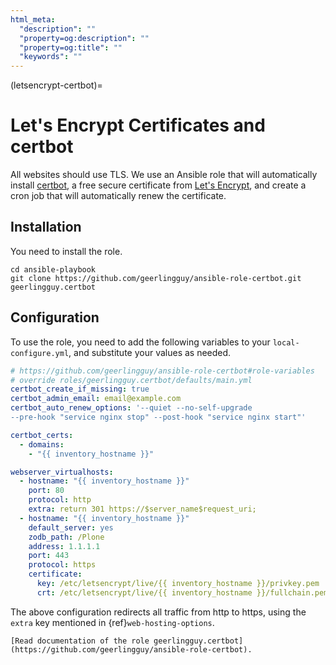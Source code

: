 ```yaml
---
html_meta:
  "description": ""
  "property=og:description": ""
  "property=og:title": ""
  "keywords": ""
---
```


(letsencrypt-certbot)=

# Let's Encrypt Certificates and certbot

All websites should use TLS.
We use an Ansible role that will automatically install [certbot](https://certbot.eff.org/), a free secure certificate from [Let's Encrypt](https://letsencrypt.org), and create a cron job that will automatically renew the certificate.

## Installation

You need to install the role.

```shell
cd ansible-playbook
git clone https://github.com/geerlingguy/ansible-role-certbot.git geerlingguy.certbot
```

## Configuration

To use the role, you need to add the following variables to your `local-configure.yml`, and substitute your values as needed.

```yaml
# https://github.com/geerlingguy/ansible-role-certbot#role-variables
# override roles/geerlingguy.certbot/defaults/main.yml
certbot_create_if_missing: true
certbot_admin_email: email@example.com
certbot_auto_renew_options: '--quiet --no-self-upgrade
--pre-hook "service nginx stop" --post-hook "service nginx start"'

certbot_certs:
  - domains:
    - "{{ inventory_hostname }}"

webserver_virtualhosts:
  - hostname: "{{ inventory_hostname }}"
    port: 80
    protocol: http
    extra: return 301 https://$server_name$request_uri;
  - hostname: "{{ inventory_hostname }}"
    default_server: yes
    zodb_path: /Plone
    address: 1.1.1.1
    port: 443
    protocol: https
    certificate:
      key: /etc/letsencrypt/live/{{ inventory_hostname }}/privkey.pem
      crt: /etc/letsencrypt/live/{{ inventory_hostname }}/fullchain.pem
```

The above configuration redirects all traffic from http to https, using the `extra` key mentioned in {ref}`web-hosting-options`.

```{seealso}
[Read documentation of the role geerlingguy.certbot](https://github.com/geerlingguy/ansible-role-certbot).
```

